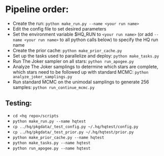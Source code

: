 # Pipeline order:

* Create the run: `python make_run.py --name <your run name>`
* Edit the config file to set desired parameters
* Set the environment variable $HQ_RUN to `<your run name>` (or add
  `--name <your run name>` to all python calls below) to specify the HQ run name
* Create the prior cache: `python make_prior_cache.py`
* Set up the tasks used to parallelize and deploy: `python make_tasks.py`
* Run The Joker sampler on all stars: `python run_apogee.py`
* Analyze The Joker samplings to determine which stars are complete, which stars
  need to be followed up with standard MCMC:
  `python analyze_joker_samplings.py`
* Run standard MCMC on the unimodal samplings to generate 256 samples:
  `python run_continue_mcmc.py`




## Testing:

* `cd <hq repo>/scripts`
* `python make_run.py --name hqtest`
* `cp ../hq/pkgdata/_test_config.py ~/.hq/hqtest/config.py`
* `cp ../hq/pkgdata/_test_prior.py ~/.hq/hqtest/prior.py`
* `python make_prior_cache.py --name hqtest`
* `python make_tasks.py --name hqtest`
* `python run_apogee.py --name hqtest`
